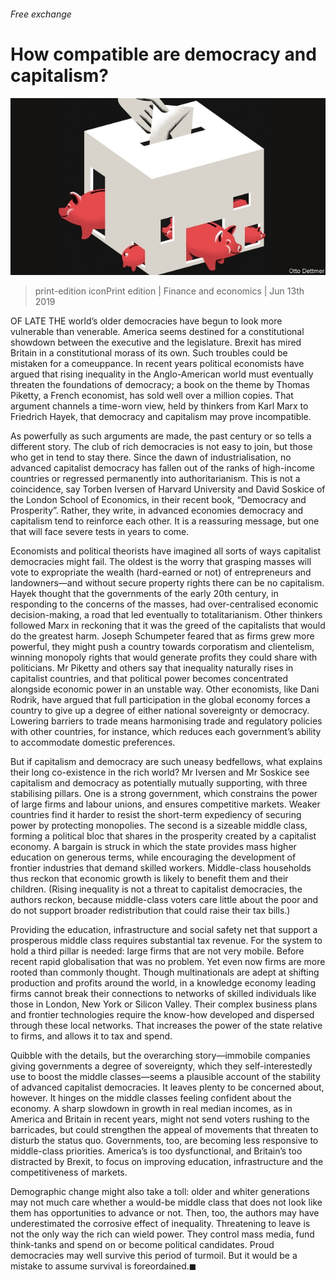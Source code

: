 ###### Free exchange

# How compatible are democracy and capitalism? 

![image](images/20190615_fnd000.jpg) 

> print-edition iconPrint edition | Finance and economics | Jun 13th 2019 

OF LATE THE world’s older democracies have begun to look more vulnerable than venerable. America seems destined for a constitutional showdown between the executive and the legislature. Brexit has mired Britain in a constitutional morass of its own. Such troubles could be mistaken for a comeuppance. In recent years political economists have argued that rising inequality in the Anglo-American world must eventually threaten the foundations of democracy; a book on the theme by Thomas Piketty, a French economist, has sold well over a million copies. That argument channels a time-worn view, held by thinkers from Karl Marx to Friedrich Hayek, that democracy and capitalism may prove incompatible. 

As powerfully as such arguments are made, the past century or so tells a different story. The club of rich democracies is not easy to join, but those who get in tend to stay there. Since the dawn of industrialisation, no advanced capitalist democracy has fallen out of the ranks of high-income countries or regressed permanently into authoritarianism. This is not a coincidence, say Torben Iversen of Harvard University and David Soskice of the London School of Economics, in their recent book, “Democracy and Prosperity”. Rather, they write, in advanced economies democracy and capitalism tend to reinforce each other. It is a reassuring message, but one that will face severe tests in years to come. 

Economists and political theorists have imagined all sorts of ways capitalist democracies might fail. The oldest is the worry that grasping masses will vote to expropriate the wealth (hard-earned or not) of entrepreneurs and landowners—and without secure property rights there can be no capitalism. Hayek thought that the governments of the early 20th century, in responding to the concerns of the masses, had over-centralised economic decision-making, a road that led eventually to totalitarianism. Other thinkers followed Marx in reckoning that it was the greed of the capitalists that would do the greatest harm. Joseph Schumpeter feared that as firms grew more powerful, they might push a country towards corporatism and clientelism, winning monopoly rights that would generate profits they could share with politicians. Mr Piketty and others say that inequality naturally rises in capitalist countries, and that political power becomes concentrated alongside economic power in an unstable way. Other economists, like Dani Rodrik, have argued that full participation in the global economy forces a country to give up a degree of either national sovereignty or democracy. Lowering barriers to trade means harmonising trade and regulatory policies with other countries, for instance, which reduces each government’s ability to accommodate domestic preferences. 

But if capitalism and democracy are such uneasy bedfellows, what explains their long co-existence in the rich world? Mr Iversen and Mr Soskice see capitalism and democracy as potentially mutually supporting, with three stabilising pillars. One is a strong government, which constrains the power of large firms and labour unions, and ensures competitive markets. Weaker countries find it harder to resist the short-term expediency of securing power by protecting monopolies. The second is a sizeable middle class, forming a political bloc that shares in the prosperity created by a capitalist economy. A bargain is struck in which the state provides mass higher education on generous terms, while encouraging the development of frontier industries that demand skilled workers. Middle-class households thus reckon that economic growth is likely to benefit them and their children. (Rising inequality is not a threat to capitalist democracies, the authors reckon, because middle-class voters care little about the poor and do not support broader redistribution that could raise their tax bills.) 

Providing the education, infrastructure and social safety net that support a prosperous middle class requires substantial tax revenue. For the system to hold a third pillar is needed: large firms that are not very mobile. Before recent rapid globalisation that was no problem. Yet even now firms are more rooted than commonly thought. Though multinationals are adept at shifting production and profits around the world, in a knowledge economy leading firms cannot break their connections to networks of skilled individuals like those in London, New York or Silicon Valley. Their complex business plans and frontier technologies require the know-how developed and dispersed through these local networks. That increases the power of the state relative to firms, and allows it to tax and spend. 

Quibble with the details, but the overarching story—immobile companies giving governments a degree of sovereignty, which they self-interestedly use to boost the middle classes—seems a plausible account of the stability of advanced capitalist democracies. It leaves plenty to be concerned about, however. It hinges on the middle classes feeling confident about the economy. A sharp slowdown in growth in real median incomes, as in America and Britain in recent years, might not send voters rushing to the barricades, but could strengthen the appeal of movements that threaten to disturb the status quo. Governments, too, are becoming less responsive to middle-class priorities. America’s is too dysfunctional, and Britain’s too distracted by Brexit, to focus on improving education, infrastructure and the competitiveness of markets. 

Demographic change might also take a toll: older and whiter generations may not much care whether a would-be middle class that does not look like them has opportunities to advance or not. Then, too, the authors may have underestimated the corrosive effect of inequality. Threatening to leave is not the only way the rich can wield power. They control mass media, fund think-tanks and spend on or become political candidates. Proud democracies may well survive this period of turmoil. But it would be a mistake to assume survival is foreordained.◼ 

